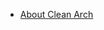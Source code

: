 - [About Clean Arch](https://www.freecodecamp.org/news/a-quick-introduction-to-clean-architecture-990c014448d2/)
